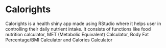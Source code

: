 # Calorights
Calorights is a health shiny app made using RStudio where it helps user in controlling their daily nutrient intake. It consists of functions like food nutrition calculator, MET (Metabolic Equivalent) Calculator, Body Fat Percentage/BMI Calculator and Calories Calculator
